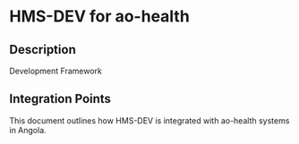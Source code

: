 # HMS-DEV for ao-health

## Description

Development Framework

## Integration Points

This document outlines how HMS-DEV is integrated with ao-health systems in Angola.
